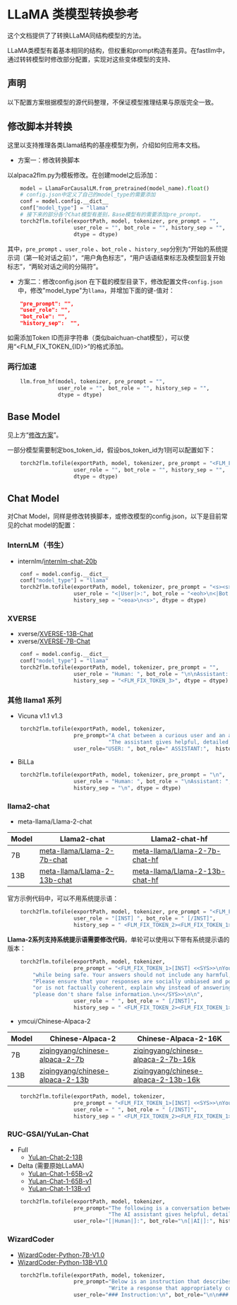 # LLaMA 类模型转换参考

这个文档提供了了转换LLaMA同结构模型的方法。

LLaMA类模型有着基本相同的结构，但权重和prompt构造有差异。在fastllm中，通过转转模型时修改部分配置，实现对这些变体模型的支持、

## 声明

以下配置方案根据模型的源代码整理，不保证模型推理结果与原版完全一致。

## 修改脚本并转换

这里以支持推理各类Llama结构的基座模型为例，介绍如何应用本文档。

* 方案一：修改转换脚本

以alpaca2flm.py为模板修改。在创建model之后添加：

```python
    model = LlamaForCausalLM.from_pretrained(model_name).float()
    # config.json中定义了自己的model_type的需要添加
    conf = model.config.__dict__
    conf["model_type"] = "llama"
    # 接下来的部分各个Chat模型有差别，Base模型有的需要添加pre_prompt。
    torch2flm.tofile(exportPath, model, tokenizer, pre_prompt = "", 
                     user_role = "", bot_role = "", history_sep = "", 
                     dtype = dtype)
```
其中，`pre_prompt` 、`user_role` 、`bot_role` 、`history_sep`分别为“开始的系统提示词（第一轮对话之前）”，“用户角色标志”，“用户话语结束标志及模型回复开始标志”，“两轮对话之间的分隔符”。

* 方案二：修改config.json
在下载的模型目录下，修改配置文件`config.json`中，修改"model_type"为`llama`，并增加下面的键-值对：

```json
    "pre_prompt": "",
    "user_role": "",
    "bot_role": "",
    "history_sep":  "",
```

如需添加Token ID而非字符串（类似baichuan-chat模型），可以使用“<FLM_FIX_TOKEN_{ID}>”的格式添加。

### 两行加速

```python
    llm.from_hf(model, tokenizer, pre_prompt = "", 
                user_role = "", bot_role = "", history_sep = "", 
                dtype = dtype)
```

## Base Model

见上方“[修改方案](#修改方案)”。

一部分模型需要制定bos_token_id，假设bos_token_id为1则可以配置如下：

```python
    torch2flm.tofile(exportPath, model, tokenizer, pre_prompt = "<FLM_FIX_TOKEN_1>", 
                     user_role = "", bot_role = "", history_sep = "", 
                     dtype = dtype)
```

## Chat Model

对Chat Model，同样是修改转换脚本，或修改模型的config.json，以下是目前常见的chat model的配置：

### InternLM（书生）

* internlm/[internlm-chat-20b](https://huggingface.co/internlm/internlm-chat-20b)

```python
    conf = model.config.__dict__
    conf["model_type"] = "llama"
    torch2flm.tofile(exportPath, model, tokenizer, pre_prompt = "<s><s>", 
                     user_role = "<|User|>:", bot_role = "<eoh>\n<|Bot|>:", 
                     history_sep = "<eoa>\n<s>", dtype = dtype)
```


### XVERSE

* xverse/[XVERSE-13B-Chat](https://huggingface.co/xverse/XVERSE-13B-Chat)
* xverse/[XVERSE-7B-Chat](https://huggingface.co/xverse/XVERSE-7B-Chat)

```python
    conf = model.config.__dict__
    conf["model_type"] = "llama"
    torch2flm.tofile(exportPath, model, tokenizer, pre_prompt = "", 
                     user_role = "Human: ", bot_role = "\n\nAssistant: ", 
                     history_sep = "<FLM_FIX_TOKEN_3>", dtype = dtype)
```

### 其他 llama1 系列

* Vicuna v1.1 v1.3
```python
    torch2flm.tofile(exportPath, model, tokenizer, 
                     pre_prompt="A chat between a curious user and an artificial intelligence assistant. "
                                "The assistant gives helpful, detailed, and polite answers to the user's questions. "
                     user_role="USER: ", bot_role=" ASSISTANT:",  history_sep="<s>", dtype=dtype)
```

* BiLLa 
```python
    torch2flm.tofile(exportPath, model, tokenizer, pre_prompt = "\n", 
                     user_role = "Human: ", bot_role = "\nAssistant: ", 
                     history_sep = "\n", dtype = dtype)
```

### llama2-chat

* meta-llama/Llama-2-chat

|Model|Llama2-chat|Llama2-chat-hf|
|-----|-----|-----|
|  7B | [meta-llama/Llama-2-7b-chat](https://huggingface.co/meta-llama/Llama-2-7b-chat) | [meta-llama/Llama-2-7b-chat-hf](https://huggingface.co/meta-llama/Llama-2-7b-chat-hf) |
| 13B | [meta-llama/Llama-2-13b-chat](https://huggingface.co/meta-llama/Llama-2-13b-chat) | [meta-llama/Llama-2-13b-chat-hf](https://huggingface.co/meta-llama/Llama-2-13b-chat-hf) |

官方示例代码中，可以不用系统提示语：

```python
    torch2flm.tofile(exportPath, model, tokenizer, pre_prompt = "<FLM_FIX_TOKEN_1>", 
                     user_role = "[INST] ", bot_role = " [/INST]", 
                     history_sep = " <FLM_FIX_TOKEN_2><FLM_FIX_TOKEN_1>", dtype = dtype)
```

**Llama-2系列支持系统提示语需要修改代码**，单轮可以使用以下带有系统提示语的版本：

```python
    torch2flm.tofile(exportPath, model, tokenizer, 
                     pre_prompt = "<FLM_FIX_TOKEN_1>[INST] <<SYS>>\nYou are a helpful, respectful and honest assistant. Always answer as helpfully as possible, " \
        "while being safe. Your answers should not include any harmful, unethical, racist, sexist, toxic, dangerous, or illegal content. " \
        "Please ensure that your responses are socially unbiased and positive in nature.\n\nIf a question does not make any sense, " \
        "or is not factually coherent, explain why instead of answering something not correct. If you don't know the answer to a question, " \
        "please don't share false information.\n<</SYS>>\n\n", 
                     user_role = " ", bot_role = " [/INST]", 
                     history_sep = " <FLM_FIX_TOKEN_2><FLM_FIX_TOKEN_1>", dtype = dtype)
```

* ymcui/Chinese-Alpaca-2

|Model|Chinese-Alpaca-2|Chinese-Alpaca-2-16K|
|-----|-----|-----|
|  7B | [ziqingyang/chinese-alpaca-2-7b](https://huggingface.co/ziqingyang/chinese-alpaca-2-7b) | [ziqingyang/chinese-alpaca-2-7b-16k](https://huggingface.co/ziqingyang/chinese-alpaca-2-7b-16k) |
| 13B | [ziqingyang/chinese-alpaca-2-13b](https://huggingface.co/ziqingyang/chinese-alpaca-2-13b) | [ziqingyang/chinese-alpaca-2-13b-16k](https://huggingface.co/ziqingyang/chinese-alpaca-2-13b-16k) |

```python
    torch2flm.tofile(exportPath, model, tokenizer, 
                     pre_prompt = "<FLM_FIX_TOKEN_1>[INST] <<SYS>>\nYou are a helpful assistant. 你是一个乐于助人的助手。\n<</SYS>>\n\n"
                     user_role = " ", bot_role = " [/INST]", 
                     history_sep = " <FLM_FIX_TOKEN_2><FLM_FIX_TOKEN_1>", dtype = dtype)
```

### RUC-GSAI/YuLan-Chat

  * Full
    * [YuLan-Chat-2-13B](https://huggingface.co/yulan-team/YuLan-Chat-2-13b-fp16)
  * Delta (需要原始LLaMA)
    * [YuLan-Chat-1-65B-v2](https://huggingface.co/yulan-team/YuLan-Chat-1-65B-v2-delta) 
    * [YuLan-Chat-1-65B-v1](https://huggingface.co/RUCAIBox/YuLan-Chat-65b-delta) 
    * [YuLan-Chat-1-13B-v1](https://huggingface.co/RUCAIBox/YuLan-Chat-13b-delta) 

```python
    torch2flm.tofile(exportPath, model, tokenizer, 
                     pre_prompt="The following is a conversation between a human and an AI assistant namely YuLan, developed by GSAI, Renmin University of China. " \
                                "The AI assistant gives helpful, detailed, and polite answers to the user's questions.\n"
                     user_role="[|Human|]:", bot_role="\n[|AI|]:", history_sep="\n", dtype=dtype)
```

### WizardCoder

  * [WizardCoder-Python-7B-V1.0](https://huggingface.co/WizardLM/WizardCoder-Python-7B-V1.0)
  * [WizardCoder-Python-13B-V1.0](https://huggingface.co/WizardLM/WizardCoder-Python-13B-V1.0)

```python
    torch2flm.tofile(exportPath, model, tokenizer, 
                     pre_prompt="Below is an instruction that describes a task. "
                                "Write a response that appropriately completes the request.\n\n"
                     user_role="### Instruction:\n", bot_role="\n\n### Response:", history_sep="\n", dtype=dtype)
```
